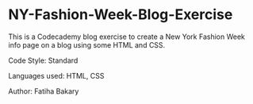 # NY-Fashion-Week-Blog-Exercise

This is a Codecademy blog exercise to create a New York Fashion Week info page on a blog using some HTML and CSS.

Code Style: Standard

Languages used: HTML, CSS

Author: Fatiha Bakary
